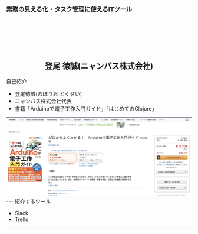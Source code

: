 ### 業務の見える化・タスク管理に使えるITツール
　  

　  
　  
　　　　　登尾 徳誠(ニャンパス株式会社)
---
自己紹介

- 登尾徳誠(のぼりお とくせい)
- ニャンパス株式会社代表
- 書籍「Arduinoで電子工作入門ガイド」「はじめてのClojure」

<img src="assets/arduino-book.png">
---
紹介するツール

- Slack
- Trello

---